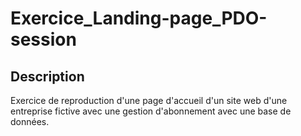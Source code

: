 # Exercice_Landing-page_PDO-session
## Description
Exercice de reproduction d'une page d'accueil d'un site web d'une entreprise fictive avec une gestion d'abonnement avec une base de données.
